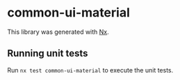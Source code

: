 # common-ui-material

This library was generated with [Nx](https://nx.dev).

## Running unit tests

Run `nx test common-ui-material` to execute the unit tests.
